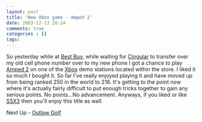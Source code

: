 ```yaml
---
layout: post
title: 'New Xbox game - Amped 2'
date: 2003-12-13 20:24
comments: true
categories : []
tags:
---
```

So yesterday while at <a href="http://www.bestbuy.com">Best Buy</a>, while waiting for <a href="http://cingular.com">Cingular</a> to transfer over my old cell phone number over to my new phone I got a chance to play <a href="http://www.xbox.com/en-us/amped2/default.htm">Amped 2</a> on one of the <a href="http://www.xbox.com">Xbox</a> demo stations located within the store. I liked it so much I bought it. So far I've really enjoyed playing it and have moved up from being ranked 250 in the world to 216. It's getting to the point now where it's actually fairly difficult to put enough tricks together to gain any serious points. No points...No advancement. Anyways, if you liked or like <a href="http://www.easportsbig.com/games/ssx3/home.jsp">SSX3</a> then you'll enjoy this title as well.

Next Up - <a href="http://www.simonsays.com/ssimkt/outlawgolf/">Outlaw Golf</a>

